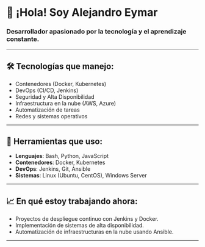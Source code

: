 # 👋 ¡Hola! Soy Alejandro Eymar

### Desarrollador apasionado por la tecnología y el aprendizaje constante.

---

## 🛠️ **Tecnologías que manejo**:
- Contenedores (Docker, Kubernetes)
- DevOps (CI/CD, Jenkins)
- Seguridad y Alta Disponibilidad
- Infraestructura en la nube (AWS, Azure)
- Automatización de tareas
- Redes y sistemas operativos

---

## 🔧 **Herramientas que uso**:
- **Lenguajes**: Bash, Python, JavaScript
- **Contenedores**: Docker, Kubernetes
- **DevOps**: Jenkins, Git, Ansible
- **Sistemas**: Linux (Ubuntu, CentOS), Windows Server

---

## 📈 **En qué estoy trabajando ahora**:
- Proyectos de despliegue continuo con Jenkins y Docker.
- Implementación de sistemas de alta disponibilidad.
- Automatización de infraestructuras en la nube usando Ansible.

---
